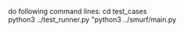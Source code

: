 do following command lines:
    cd test_cases   
    python3 ../test_runner.py "python3 ../smurf/main.py